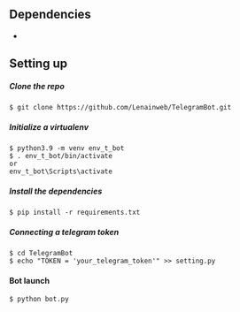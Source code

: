 ## Dependencies
* 

## Setting up

##### Clone the repo

```
$ git clone https://github.com/Lenainweb/TelegramBot.git

```

##### Initialize a virtualenv

```
$ python3.9 -m venv env_t_bot
$ . env_t_bot/bin/activate 
or
env_t_bot\Scripts\activate
```

##### Install the dependencies

```
$ pip install -r requirements.txt
```
##### Connecting a telegram token

```
$ cd TelegramBot
$ echo "TOKEN = 'your_telegram_token'" >> setting.py
```
#### Bot launch

```
$ python bot.py
```
